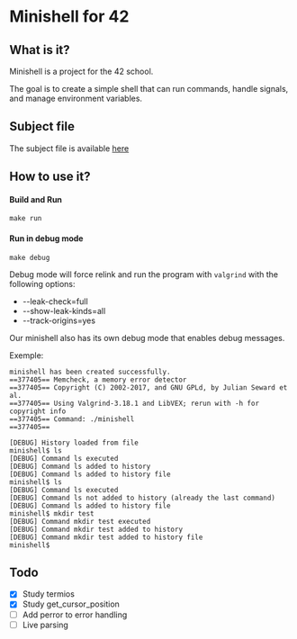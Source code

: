 # Minishell for 42

## What is it?

Minishell is a project for the 42 school.

The goal is to create a simple shell that can run commands, handle signals, and manage environment variables.

## Subject file

The subject file is available [here](resources%2Fen.subject.pdf)

## How to use it?

#### Build and Run

```shell
make run
```

#### Run in debug mode

```shell
make debug
```

Debug mode will force relink and run the program with `valgrind` with the following options:
- --leak-check=full
- --show-leak-kinds=all
- --track-origins=yes

Our minishell also has its own debug mode that enables debug messages.

Exemple:
```shell
minishell has been created successfully.
==377405== Memcheck, a memory error detector
==377405== Copyright (C) 2002-2017, and GNU GPLd, by Julian Seward et al.
==377405== Using Valgrind-3.18.1 and LibVEX; rerun with -h for copyright info
==377405== Command: ./minishell
==377405==

[DEBUG] History loaded from file
minishell$ ls
[DEBUG] Command ls executed
[DEBUG] Command ls added to history
[DEBUG] Command ls added to history file
minishell$ ls
[DEBUG] Command ls executed
[DEBUG] Command ls not added to history (already the last command)
[DEBUG] Command ls added to history file
minishell$ mkdir test
[DEBUG] Command mkdir test executed
[DEBUG] Command mkdir test added to history
[DEBUG] Command mkdir test added to history file
minishell$
```

## Todo

- [x] Study termios
- [x] Study get_cursor_position
- [ ] Add perror to error handling
- [ ] Live parsing
